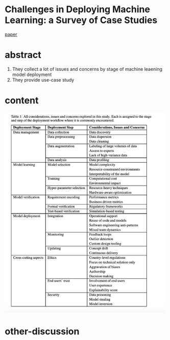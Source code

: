# Challenges in Deploying Machine Learning: a Survey of Case Studies

[paper](https://arxiv.org/pdf/2011.09926.pdf)

# abstract

1. They collect a lot of issues and concerns by stage of machine leaening model deployment
2. They provide use-case study

# content

<img src='../assert/dep_1.png'></img>

# other-discussion
